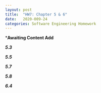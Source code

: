 ```yaml
---
layout: post
title:  "HW7: Chapter 5 & 6"
date:   2020-009-24
categories: Software Engineering Homework
---
```


***Awaiting Content Add**

***5.3***



***5.5***



***5.7***



***5.8***



***6.4***
